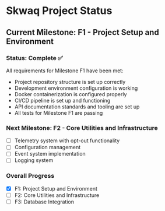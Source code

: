 # Skwaq Project Status

## Current Milestone: F1 - Project Setup and Environment

### Status: Complete ✅

All requirements for Milestone F1 have been met:
- Project repository structure is set up correctly
- Development environment configuration is working
- Docker containerization is configured properly
- CI/CD pipeline is set up and functioning
- API documentation standards and tooling are set up
- All tests for Milestone F1 are passing

### Next Milestone: F2 - Core Utilities and Infrastructure

- [ ] Telemetry system with opt-out functionality
- [ ] Configuration management
- [ ] Event system implementation
- [ ] Logging system

### Overall Progress
- [x] F1: Project Setup and Environment
- [ ] F2: Core Utilities and Infrastructure
- [ ] F3: Database Integration